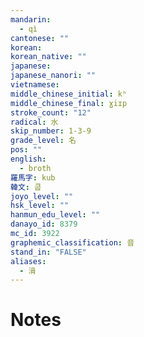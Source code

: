 ```yaml
---
mandarin:
  - qì
cantonese: ""
korean:
korean_native: ""
japanese:
japanese_nanori: ""
vietnamese:
middle_chinese_initial: kʰ
middle_chinese_final: ɣiɪp
stroke_count: "12"
radical: 水
skip_number: 1-3-9
grade_level: 名
pos: ""
english:
  - broth
羅馬字: kub
韓文: 쿱
joyo_level: ""
hsk_level: ""
hanmun_edu_level: ""
danayo_id: 8379
mc_id: 3922
graphemic_classification: 音
stand_in: "FALSE"
aliases:
  - 湇
---
```


# Notes
